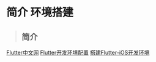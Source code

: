 # 简介 环境搭建 

> ## 简介







[Flutter中文网](https://flutterchina.club/flutter-for-ios/)
[Flutter开发环境配置](https://segmentfault.com/a/1190000016878485)
[搭建Flutter-iOS开发环境](https://www.cnblogs.com/lovestarfish/p/10628205.html)